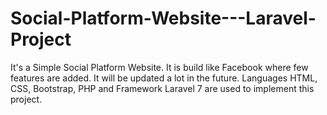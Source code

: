 # Social-Platform-Website---Laravel-Project
It's a Simple Social Platform Website. It is build like Facebook where few features are added. It will be updated a lot in the future. Languages HTML, CSS, Bootstrap, PHP and Framework Laravel 7 are used to implement this project. 
